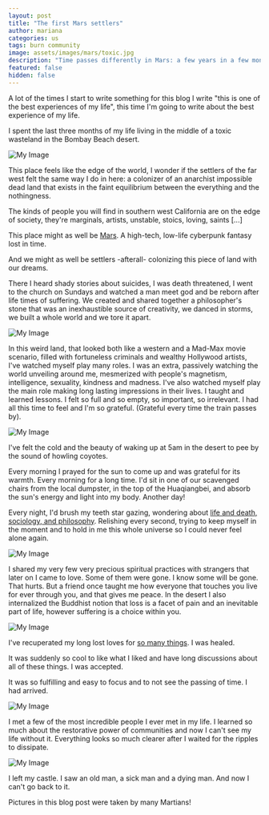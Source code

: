 ```yaml
---
layout: post
title: "The first Mars settlers"
author: mariana
categories: us
tags: burn community
image: assets/images/mars/toxic.jpg
description: "Time passes differently in Mars: a few years in a few months"
featured: false
hidden: false
---
```


A lot of the times I start to write something for this blog I write "this is one of the best experiences of my life", this time I'm going to write about the best experience of my life.

I spent the last three months of my life living in the middle of a toxic wasteland in the Bombay Beach desert.

![My Image](/assets/images/mars/nothing.jpeg)

This place feels like the edge of the world, I wonder if the settlers of the far west felt the same way I do in here: a colonizer of an anarchist impossible dead land that exists in the faint equilibrium between the everything and the nothingness.

The kinds of people you will find in southern west California are on the edge of society, they're marginals, artists, unstable, stoics, loving, saints [...]

This place might as well be [Mars](https://mars.college). A high-tech, low-life cyberpunk fantasy lost in time.

And we might as well be settlers -afterall- colonizing this piece of land with our dreams.

There I heard shady stories about suicides, I was death threatened, I went to the church on Sundays and watched a man meet god and be reborn after life times of suffering. We created and shared together a philosopher's stone that was an inexhaustible source of creativity, we danced in storms, we built a whole world and we tore it apart.

![My Image](/assets/images/mars/people.JPG)

In this weird land, that looked both like a western and a Mad-Max movie scenario, filled with fortuneless criminals and wealthy Hollywood artists, I've watched myself play many roles. I was an extra, passively watching the world unveiling around me, mesmerized with people's magnetism, intelligence, sexuality, kindness and madness. I've also watched myself play the main role making long lasting impressions in their lives. I taught and learned lessons. I felt so full and so empty, so important, so irrelevant. I had all this time to feel and I'm so grateful. (Grateful every time the train passes by).

![My Image](/assets/images/mars/me.JPG)

I've felt the cold and the beauty of waking up at 5am in the desert to pee by the sound of howling coyotes.

Every morning I prayed for the sun to come up and was grateful for its warmth. Every morning for a long time.
I'd sit in one of our scavenged chairs from the local dumpster, in the top of the Huaqiangbei, and absorb the sun's energy and light into my body. Another day!

Every night, I'd brush my teeth star gazing, wondering about [life and death, sociology, and philosophy](https://wireless-hippie.github.io/tenerife-sunset/). Relishing every second, trying to keep myself in the moment and to hold in me this whole universe so I could never feel alone again.

![My Image](/assets/images/mars/sky.JPG)

I shared my very few very precious spiritual practices with strangers that later on I came to love. Some of them were gone. I know some will be gone. That hurts. But a friend once taught me how everyone that touches you live for ever through you, and that gives me peace. In the desert I also internalized the Buddhist notion that loss is a facet of pain and an inevitable part of life, however suffering is a choice within you.

![My Image](/assets/images/mars/party.JPG)

I've recuperated my long lost loves for [so many things](cyborgdream.github.io/).
I was healed.

It was suddenly so cool to like what I liked and have long discussions about all of these things.
I was accepted.

It was so fulfilling and easy to focus and to not see the passing of time.
I had arrived.

![My Image](/assets/images/mars/mars.JPG)

I met a few of the most incredible people I ever met in my life. I learned so much about the restorative power of communities and now I can't see my life without it. Everything looks so much clearer after I waited for the ripples to dissipate.

![My Image](/assets/images/mars/share.JPG)

I left my castle. I saw an old man, a sick man and a dying man.
And now I can't go back to it.

Pictures in this blog post were taken by many Martians!
